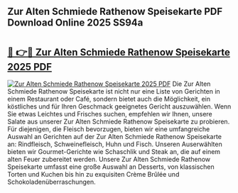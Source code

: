 ## Zur Alten Schmiede Rathenow Speisekarte PDF Download Online 2025 SS94a

# <h2><a href="http://gccoz1.nevu.top/?p=Zur+Alten+Schmiede+Rathenow+Speisekarte">🔗 👉🔴 Zur Alten Schmiede Rathenow Speisekarte 2025 PDF</a></h2>

[![Zur Alten Schmiede Rathenow Speisekarte 2025 PDF](https://i.imgur.com/dBaPXMq.png)](http://gccoz1.nevu.top/?p=Zur+Alten+Schmiede+Rathenow+Speisekarte)
Die Zur Alten Schmiede Rathenow Speisekarte ist nicht nur eine Liste von Gerichten in einem Restaurant oder Café, sondern bietet auch die Möglichkeit, ein köstliches und für Ihren Geschmack geeignetes Gericht auszuwählen. Wenn Sie etwas Leichtes und Frisches suchen, empfehlen wir Ihnen, unsere Salate aus unserer Zur Alten Schmiede Rathenow Speisekarte zu probieren. Für diejenigen, die Fleisch bevorzugen, bieten wir eine umfangreiche Auswahl an Gerichten auf der Zur Alten Schmiede Rathenow Speisekarte an: Rindfleisch, Schweinefleisch, Huhn und Fisch. Unseren Auserwählten bieten wir Gourmet-Gerichte wie Schaschlik und Steak an, die auf einem alten Feuer zubereitet werden. Unsere Zur Alten Schmiede Rathenow Speisekarte umfasst eine große Auswahl an Desserts, von klassischen Torten und Kuchen bis hin zu exquisiten Crème Brûlée und Schokoladenüberraschungen.
